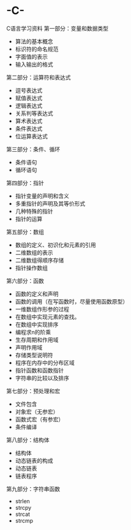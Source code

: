 # -C-
C语言学习资料
第一部分：变量和数据类型

- 算法的基本概念
- 标识符的命名规范
- 字面值的表示
- 输入输出的格式

第二部分：运算符和表达式

- 逗号表达式
- 赋值表达式
- 逻辑表达式
- 关系判等表达式
- 算术表达式
- 条件表达式
- 位运算表达式

第三部分：条件、循环

- 条件语句
- 循环语句

第四部分：指针

- 指针变量的声明和含义
- 多重指针的声明及其等价形式
- 几种特殊的指针
- 指针的运算

第五部分：数组

- 数组的定义、初识化和元素的引用
- 二维数组的表示
- 二维数组得顺序存储
- 指针操作数组

第六部分：函数

- 函数的定义和声明
- 函数的调用（在写函数时，尽量使用函数原型）
- 一维数组作形参的过程
- 在数组中实现元素的查找。
- 在数组中实现排序
- 编程求n的阶乘
- 生存周期和作用域
- 声明作用域
- 存储类型说明符
- 程序在内存中的分布区域
- 指针函数和函数指针
- 字符串的比较以及排序

第七部分：预处理和宏

- 文件包含
- 对象宏（无参宏）
- 函数式宏（有参宏）
- 条件编译

第八部分：结构体

- 结构体
- 动态链表的构成
- 动态链表
- 链表程序

第九部分：字符串函数

- strlen
- strcpy
- strcat
- strcmp
